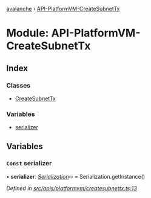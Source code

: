 [avalanche](../README.md) › [API-PlatformVM-CreateSubnetTx](api_platformvm_createsubnettx.md)

# Module: API-PlatformVM-CreateSubnetTx

## Index

### Classes

* [CreateSubnetTx](../classes/api_platformvm_createsubnettx.createsubnettx.md)

### Variables

* [serializer](api_platformvm_createsubnettx.md#const-serializer)

## Variables

### `Const` serializer

• **serializer**: *[Serialization](../classes/utils_serialization.serialization.md)‹›* = Serialization.getInstance()

*Defined in [src/apis/platformvm/createsubnettx.ts:13](https://github.com/ava-labs/avalanchejs/blob/ccc6083/src/apis/platformvm/createsubnettx.ts#L13)*
